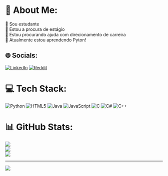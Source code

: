 # 💫 About Me:
🔭 Sou estudante<br>👯 Estou a procura de estágio<br>🤝 Estou procurando ajuda com direcionamento de carreira<br>🌱 Atualmente estou aprendendo Pyton!


## 🌐 Socials:
[![LinkedIn](https://img.shields.io/badge/LinkedIn-%230077B5.svg?logo=linkedin&logoColor=white)](www.linkedin.com/in/gabriel-palavra-86164a22b) [![Reddit](https://img.shields.io/badge/Reddit-%23FF4500.svg?logo=Reddit&logoColor=white)](https://reddit.com/user/u/gabyw_0) 

# 💻 Tech Stack:
![Python](https://img.shields.io/badge/python-3670A0?style=for-the-badge&logo=python&logoColor=ffdd54) ![HTML5](https://img.shields.io/badge/html5-%23E34F26.svg?style=for-the-badge&logo=html5&logoColor=white) ![Java](https://img.shields.io/badge/java-%23ED8B00.svg?style=for-the-badge&logo=openjdk&logoColor=white) ![JavaScript](https://img.shields.io/badge/javascript-%23323330.svg?style=for-the-badge&logo=javascript&logoColor=%23F7DF1E) ![C](https://img.shields.io/badge/c-%2300599C.svg?style=for-the-badge&logo=c&logoColor=white) ![C#](https://img.shields.io/badge/c%23-%23239120.svg?style=for-the-badge&logo=csharp&logoColor=white) ![C++](https://img.shields.io/badge/c++-%2300599C.svg?style=for-the-badge&logo=c%2B%2B&logoColor=white)
# 📊 GitHub Stats:
![](https://github-readme-stats.vercel.app/api?username=Gabriel-byte97&theme=dark&hide_border=false&include_all_commits=false&count_private=false)<br/>
![](https://github-readme-streak-stats.herokuapp.com/?user=Gabriel-byte97&theme=dark&hide_border=false)<br/>
![](https://github-readme-stats.vercel.app/api/top-langs/?username=Gabriel-byte97&theme=dark&hide_border=false&include_all_commits=false&count_private=false&layout=compact)

---
[![](https://visitcount.itsvg.in/api?id=Gabriel-byte97&icon=0&color=0)](https://visitcount.itsvg.in)

<!-- Proudly created with GPRM ( https://gprm.itsvg.in ) -->
